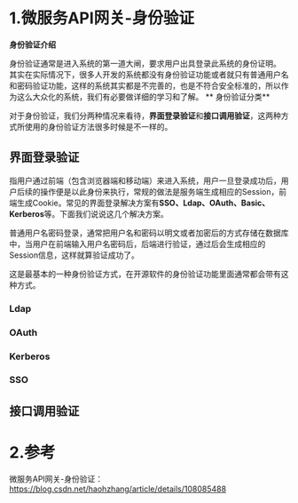 # 1.微服务API网关-身份验证

**身份验证介绍**

身份验证通常是进入系统的第一道大闸，要求用户出具登录此系统的身份证明。
其实在实际情况下，很多人开发的系统都没有身份验证功能或者就只有普通用户名和密码验证功能，这样的系统其实都是不完善的，也是不符合安全标准的，所以作为这么大众化的系统，我们有必要做详细的学习和了解。
**
身份验证分类**

对于身份验证，我们分两种情况来看待，**界面登录验证**和**接口调用验证**，这两种方式所使用的身份验证方法很多时候是不一样的。

## 界面登录验证

指用户通过前端（包含浏览器端和移动端）来进入系统，用户一旦登录成功后，用户后续的操作便是以此身份来执行，常规的做法是服务端生成相应的Session，前端生成Cookie。常见的界面登录解决方案有**SSO、Ldap、OAuth、Basic、Kerberos**等。下面我们说说这几个解决方案。

普通用户名密码登录，通常把用户名和密码以明文或者加密后的方式存储在数据库中，当用户在前端输入用户名密码后，后端进行验证，通过后会生成相应的Session信息，这样就算验证成功了。

这是最基本的一种身份验证方式，在开源软件的身份验证功能里面通常都会带有这种方式。

### Ldap

### OAuth

### Kerberos

### SSO

## 接口调用验证


# 2.参考
微服务API网关-身份验证：https://blog.csdn.net/haohzhang/article/details/108085488
